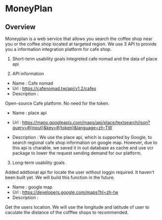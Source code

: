 # MoneyPlan

Overview
--
Moneyplan is a web service that allows you search the coffee shop near you or the coffee shop located at targeted region.
We use 3 API to provide you a information integration platform for cafe shop.

1. Short-term usability goals
Integreted cafe nomad and the data of place api


2. API  information
* Name : Cafe nomad
* Url : https://cafenomad.tw/api/v1.2/cafes
* Description : 

Open-source Cafe platform. No need for the token.

* Name : place api
* Url : https://maps.googleapis.com/maps/api/place/textsearch/json?query=#{input}&key=#{token}&language=zh-TW

* Description : 
We use the place api, which is supported by Google, to search regional cafe shop information on google map. However, due to this api is charable, we saved it in out database as cache and use vcr package to lower the request sending demand for our platform.

3. Long-term usability goals

Added addtional api for locate the user without loggin required.
It haven't been built yet. We will build this function in the future.

* Name : google map
* Url : https://developers.google.com/maps?hl=zh-tw
* Description : 

Get the users location. We will use the longitude and latitude of user to caculate the distance of the cofffee shops to recommended.


